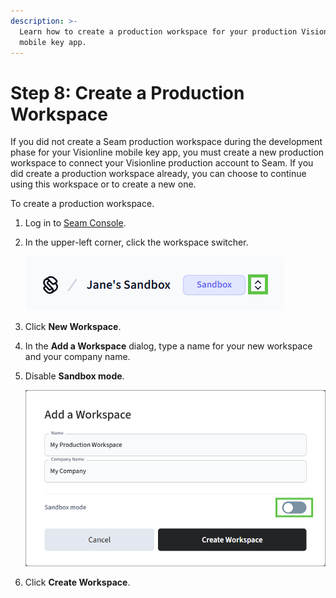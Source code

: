 ```yaml
---
description: >-
  Learn how to create a production workspace for your production Visionline
  mobile key app.
---
```


# Step 8: Create a Production Workspace

If you did not create a Seam production workspace during the development phase for your Visionline mobile key app, you must create a new production workspace to connect your Visionline production account to Seam. If you did create a production workspace already, you can choose to continue using this workspace or to create a new one.

To create a production workspace.

1. Log in to [Seam Console](https://console.seam.co/).
2.  In the upper-left corner, click the workspace switcher.

    ![Use the Seam Console workspace switcher to switch between workspaces and create new workspaces.](../../../../../.gitbook/assets/workspace-switcher.png)
3. Click **New Workspace**.
4. In the **Add a Workspace** dialog, type a name for your new workspace and your company name.
5.  Disable **Sandbox mode**.

    ![To create a production workspace, disable sandbox mode.](../../../../../.gitbook/assets/add-production-workspace.png)
6. Click **Create Workspace**.
